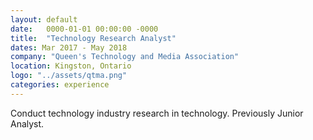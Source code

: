 ```yaml
---
layout: default
date:   0000-01-01 00:00:00 -0000
title:  "Technology Research Analyst"
dates: Mar 2017 - May 2018
company: "Queen's Technology and Media Association"
location: Kingston, Ontario
logo: "../assets/qtma.png"
categories: experience
---
```

Conduct technology industry research in technology. Previously Junior Analyst.
